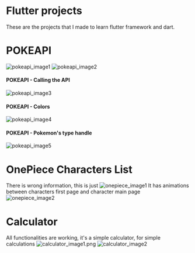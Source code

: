 # Flutter projects

These are the projects that I made to learn flutter framework and dart.

# POKEAPI
![pokeapi_image1](images/pokeapi1.png)
![pokeapi_image2](images/pokeapi2.png)

#### POKEAPI - Calling the API
![pokeapi_image3](images/pokeapi3.png)

#### POKEAPI - Colors
![pokeapi_image4](images/pokeapi4.png)

#### POKEAPI - Pokemon's type handle
![pokeapi_image5](images/pokeapi5.png)

# OnePiece Characters List
There is wrong information, this is just 
![onepiece_image1](images/onepiece1.png)
It has animations between characters first page and character main page
![onepiece_image2](images/onepiece2.png)

# Calculator
All functionalities are working, it's a simple calculator, for simple calculations
![calculator_image1.png](images/calculator1.png)
![calculator_image2](images/calculator2.png)


